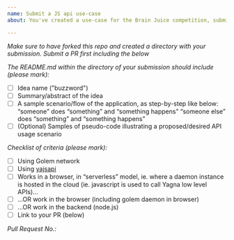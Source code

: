 ```yaml
---
name: Submit a JS api use-case
about: You've created a use-case for the Brain Juice competition, submit it here!

---
```


*Make sure to have forked this repo and created a directory with your submission. Submit a PR first including the below*

*The README.md within the directory of your submission should include (please mark):*
- [ ] Idea name ("buzzword")
- [ ] Summary/abstract of the idea
- [ ] A sample scenario/flow of the application, as step-by-step like below:
“someone” does “something” and “something happens”
“someone else” does “something” and “something happens”
- [ ] (Optional) Samples of pseudo-code illustrating a proposed/desired API usage scenario

*Checklist of criteria (please mark):*
- [ ] Using Golem network
- [ ] Using [yajsapi](https://github.com/golemfactory/yajsapi)
- [ ] Works in a browser, in “serverless” model, ie. where a daemon instance is hosted in the cloud (ie. javascript is used to call Yagna low level APIs)...
- [ ] ...OR work in the browser (including golem daemon in browser)
- [ ] ...OR work in the backend (node.js)
- [ ] Link to your PR (below)

*Pull Request No.:*
